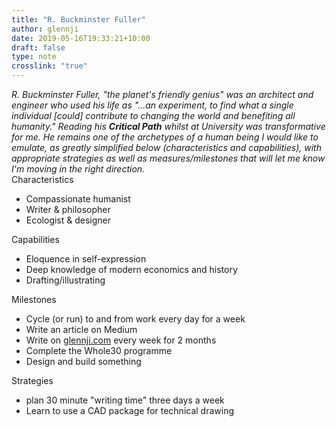 ```yaml
---
title: "R. Buckminster Fuller"
author: glennji
date: 2019-05-16T19:33:21+10:00
draft: false
type: note
crosslink: "true"
---
```

<div><em>R. Buckminster Fuller, "the planet's friendly genius" was an architect and engineer who used his life as "...an experiment, to find what a single individual [could] contribute to changing the world and benefiting all humanity." Reading his <strong>Critical</strong></em><strong> <em>Path</em></strong><em> whilst at University was transformative for me. He remains one of the archetypes of a human being I would like to emulate, as greatly simplified below (characteristics and capabilities), with appropriate strategies as well as measures/milestones that will let me know I'm moving in the right direction.</em></div>
<div></div>
<div>Characteristics</div>
<ul>
 	<li>Compassionate humanist</li>
 	<li>Writer &amp; philosopher</li>
 	<li>Ecologist &amp; designer</li>
</ul>
<div>Capabilities</div>
<ul>
 	<li>Eloquence in self-expression</li>
 	<li>Deep knowledge of modern economics and history</li>
 	<li>Drafting/illustrating</li>
</ul>
<div>Milestones</div>
<ul>
 	<li>Cycle (or run) to and from work every day for a week</li>
 	<li>Write an article on Medium</li>
 	<li>Write on <a href="http://glennji.com">glennji.com</a> every week for 2 months</li>
 	<li>Complete the Whole30 programme</li>
 	<li>Design and build something</li>
</ul>
<div>Strategies</div>
<ul>
 	<li>plan 30 minute "writing time" three days a week</li>
 	<li>Learn to use a CAD package for technical drawing</li>
</ul>
